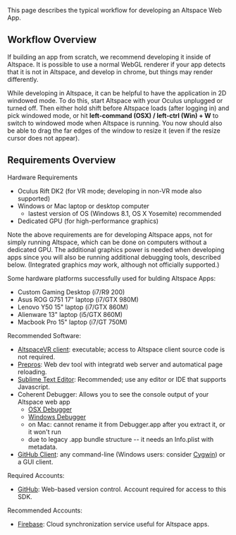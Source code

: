 This page describes the typical workflow for developing an Altspace Web App.

## Workflow Overview

If building an app from scratch, we recommend developing it inside of Altspace. It is possible to use a normal WebGL renderer if your app detects that it is not in Altspace, and develop in chrome, but things may render differently.

While developing in Altspace, it can be helpful to have the application in 2D windowed mode. To do this, start Altspace with your Oculus unplugged or turned off. Then either hold shift before Altspace loads (after logging in) and pick windowed mode, or hit **left-command (OSX) / left-ctrl (Win) + W** to switch to windowed mode when Altspace is running. You now should also be able to drag the far edges of the window to resize it (even if the resize cursor does not appear). 

## Requirements Overview

Hardware Requirements
* Oculus Rift DK2 (for VR mode; developing in non-VR mode also supported)
* Windows or Mac laptop or desktop computer
  * lastest version of OS (Windows 8.1, OS X Yosemite) recommended
* Dedicated GPU (for high-performance graphics)

Note the above requirements are for developing Altspace apps, not for simply running Altspace, which can be done on computers without a dedicated GPU.  The additional graphics power is needed when developing apps since you will also be running additional debugging tools, described below. (Integrated graphics *may* work, although not officially supported.)

Some hardware platforms successfully used for bulding Altspace Apps:
* Custom Gaming Desktop (i7/R9 200)
* Asus ROG G751 17" laptop (i7/GTX 980M)
* Lenovo Y50 15" laptop (i7/GTX 860M)
* Alienware 13" laptop (i5/GTX 860M)
* Macbook Pro 15" laptop (i7/GT 750M)

Recommended Software:
* [AltspaceVR client]: executable; access to Altspace client source code is not required.
* [Prepros]: Web dev tool with integratd web server and automatical page reloading.
* [Sublime Text Editor]: Recommended; use any editor or IDE that supports Javascript.
* Coherent Debugger: Allows you to see the console output of your Altspace web app
    * [OSX Debugger]
    * [Windows Debugger]
    * on Mac: cannot rename it from Debugger.app after you extract it, or it won't run
    * due to legacy .app bundle structure -- it needs an Info.plist with metadata.
* [GitHub Client]: any command-line (Windows users: consider [Cygwin]) or a GUI client. 

Required Accounts:
* [GitHub]: Web-based version control. Account required for access to this SDK.

Recommended Accounts:
* [Firebase]: Cloud synchronization service useful for Altspace apps.

[AltspaceVR client]: http://account.altspacevr.com
[Firebase]: http://firebase.com
[Prepros]: https://prepros.io/
[Sublime Text Editor]: http://www.sublimetext.com/
[GitHub]: https://github.com/
[GitHub Client]: http://git-scm.com/downloads/guis
[Cygwin]: https://www.cygwin.com/
[OSX Debugger]: http://sdk.altvr.com/debugger/DebuggerMacOSX.zip
[Windows Debugger]: http://sdk.altvr.com/debugger/DebuggerWindows.zip
